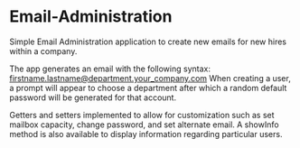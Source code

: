 # Email-Administration
Simple Email Administration application to create new emails for new hires within a company.

The app generates an email with the following syntax: firstname.lastname@department.your_company.com
When creating a user, a prompt will appear to choose a department after which a random default password will be generated for that account.

Getters and setters implemented to allow for customization such as set mailbox capacity, change password, and set alternate email.
A showInfo method is also available to display information regarding particular users.
